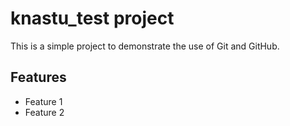 # knastu_test project 

This is a simple project to demonstrate the use of Git and GitHub.

## Features
- Feature 1
- Feature 2

